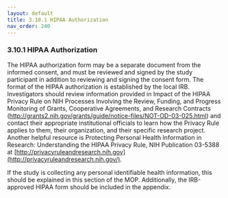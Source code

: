 ```yaml
---
layout: default
title: 3.10.1 HIPAA Authorization
nav_order: 240
---
```


### 3.10.1 HIPAA Authorization

The HIPAA authorization form may be a separate document from the
informed consent, and must be reviewed and signed by the study
participant in addition to reviewing and signing the consent form. The
format of the HIPAA authorization is established by the local IRB.
Investigators should review information provided in Impact of the HIPAA
Privacy Rule on NIH Processes Involving the Review, Funding, and
Progress Monitoring of Grants, Cooperative Agreements, and Research
Contracts
(<http://grants2.nih.gov/grants/guide/notice-files/NOT-OD-03-025.html>)
and contact their appropriate institutional officials to learn how the
Privacy Rule applies to them, their organization, and their specific
research project. Another helpful resource is Protecting Personal Health
Information in Research: Understanding the HIPAA Privacy Rule, NIH
Publication 03-5388 at
[http://privacyruleandresearch.nih.gov](http://privacyruleandresearch.nih.gov/).

If the study is collecting any personal identifiable health information,
this should be explained in this section of the MOP. Additionally, the
IRB-approved HIPAA form should be included in the appendix.

